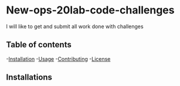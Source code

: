 # New-ops-20lab-code-challenges

I will like to get and submit all work done with challenges

## Table of contents

-[Installation](#installation)
-[Usage](#usage)
-[Contributing](#contributing)
-[License](#license)

## Installations
